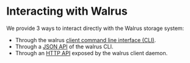 # Interacting with Walrus

We provide 3 ways to interact directly with the Walrus storage system:
- Through the walrus [client command line interface (CLI)](client-cli.md).
- Through a [JSON API](json-api.md) of the walrus CLI.
- Through an [HTTP API](web-api.md) exposed by the walrus client daemon.
